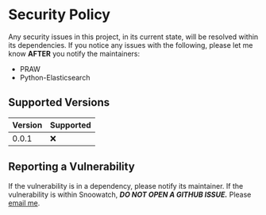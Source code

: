 # Security Policy

Any security issues in this project, in its current state, will be resolved within its dependencies. If you notice any issues with the following, please let me know **AFTER** you notify the maintainers:

* PRAW
* Python-Elasticsearch

## Supported Versions

| Version | Supported          |
| ------- | ------------------ |
| 0.0.1  | :x: |


## Reporting a Vulnerability

If the vulnerability is in a dependency, please notify its maintainer.
If the vulnerability is within Snoowatch, _**DO NOT OPEN A GITHUB ISSUE.**_ Please [email me](mailto:email@plygrnd.net).
